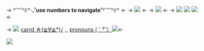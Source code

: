 ->   ꒷︶꒷꒥꒷‧₊˚**use numbers to navigate**˚꒷︶꒷꒥꒷ <-
-> ![](https://media.discordapp.net/attachments/1039229379026358371/1043483492132069386/24EB6082-17C7-48DF-95D3-79D8E4C0538B.png) <-
-> ![](https://media.discordapp.net/attachments/1039229379026358371/1043524312642097202/7579F0CC-8941-4AA6-B203-9A1723087D75.png) <-
-> [![](https://media.discordapp.net/attachments/1039229379026358371/1043489106644180992/2C43F377-E7D8-4762-ADE2-048EA27593BC.png)](ryobomb) [![     ](https://media.discordapp.net/attachments/1039229379026358371/1043489120615415819/3D1E27E7-6CE2-4CEE-85EF-214FED335FE2.png)](littletwinstarmie) [![   ](https://media.discordapp.net/attachments/1039229379026358371/1043489129595408394/26B2DC89-C9D5-4772-875C-7592190F91BE.png)](hajimecheer) <-

-> ![](https://watermelon.crd.co/assets/images/gallery19/b8462fb1.gif?v=90e42ef7) [carrd ☆(≧∀≦*)ﾉ]() ,, [pronouns  ( ˘ ³˘）](https://en.pronouns.page/@slipknoot)![](https://watermelon.crd.co/assets/images/gallery02/b7e6d622.gif?v=90e42ef7)<-

![](https://media.discordapp.net/attachments/1039229379026358371/1043485057333071932/971EDEA2-1982-4143-B864-81D3443DC0BC.gif)